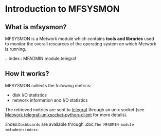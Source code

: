 # Introduction to MFSYSMON


## What is mfsysmon?

MFSYSMON is a Metwork module which contains **tools and libraries** used to monitor the overall resources of the operating system on which Metwork is running.

.. index:: MFADMIN module,telegraf
## How it works?

MFSYSMON collects the following metrics:
- disk I/O statistics
- network information and I/O statistics

The retrieved metrics are sent to [telegraf](https://www.influxdata.com/time-series-platform/telegraf/) through an unix socket (see [Metwork telegraf-unixsocket-python-client](https://github.com/metwork-framework/telegraf-unixsocket-python-client) for more details).

:index:`Dashboards` are available through :doc:`The MFADMIN module <mfadmin:index>`.
